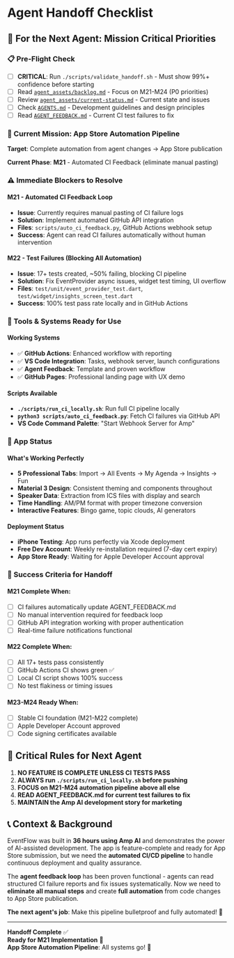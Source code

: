 # Agent Handoff Checklist

## 🚀 **For the Next Agent: Mission Critical Priorities**

### **📋 Pre-Flight Check**
- [ ] **CRITICAL**: Run `./scripts/validate_handoff.sh` - Must show 99%+ confidence before starting
- [ ] Read [`agent_assets/backlog.md`](backlog.md) - Focus on M21-M24 (P0 priorities)
- [ ] Review [`agent_assets/current-status.md`](current-status.md) - Current state and issues
- [ ] Check [`AGENTS.md`](../AGENTS.md) - Development guidelines and design principles
- [ ] Read [`AGENT_FEEDBACK.md`](../AGENT_FEEDBACK.md) - Current CI test failures to fix

### **🎯 Current Mission: App Store Automation Pipeline**

**Target**: Complete automation from agent changes → App Store publication

**Current Phase**: **M21** - Automated CI Feedback (eliminate manual pasting)

### **⚠️ Immediate Blockers to Resolve**

#### **M21 - Automated CI Feedback Loop**
- **Issue**: Currently requires manual pasting of CI failure logs
- **Solution**: Implement automated GitHub API integration
- **Files**: `scripts/auto_ci_feedback.py`, GitHub Actions webhook setup
- **Success**: Agent can read CI failures automatically without human intervention

#### **M22 - Test Failures (Blocking All Automation)**
- **Issue**: 17+ tests created, ~50% failing, blocking CI pipeline
- **Solution**: Fix EventProvider async issues, widget test timing, UI overflow
- **Files**: `test/unit/event_provider_test.dart`, `test/widget/insights_screen_test.dart`
- **Success**: 100% test pass rate locally and in GitHub Actions

### **🔧 Tools & Systems Ready for Use**

#### **Working Systems**
- ✅ **GitHub Actions**: Enhanced workflow with reporting
- ✅ **VS Code Integration**: Tasks, webhook server, launch configurations
- ✅ **Agent Feedback**: Template and proven workflow
- ✅ **GitHub Pages**: Professional landing page with UX demo

#### **Scripts Available**
- **`./scripts/run_ci_locally.sh`**: Run full CI pipeline locally
- **`python3 scripts/auto_ci_feedback.py`**: Fetch CI failures via GitHub API
- **VS Code Command Palette**: "Start Webhook Server for Amp"

### **📱 App Status**

#### **What's Working Perfectly**
- **5 Professional Tabs**: Import → All Events → My Agenda → Insights → Fun
- **Material 3 Design**: Consistent theming and components throughout
- **Speaker Data**: Extraction from ICS files with display and search
- **Time Handling**: AM/PM format with proper timezone conversion
- **Interactive Features**: Bingo game, topic clouds, AI generators

#### **Deployment Status**
- **iPhone Testing**: App runs perfectly via Xcode deployment
- **Free Dev Account**: Weekly re-installation required (7-day cert expiry)
- **App Store Ready**: Waiting for Apple Developer Account approval

### **🎯 Success Criteria for Handoff**

#### **M21 Complete When**:
- [ ] CI failures automatically update AGENT_FEEDBACK.md
- [ ] No manual intervention required for feedback loop
- [ ] GitHub API integration working with proper authentication
- [ ] Real-time failure notifications functional

#### **M22 Complete When**:
- [ ] All 17+ tests pass consistently
- [ ] GitHub Actions CI shows green ✅
- [ ] Local CI script shows 100% success
- [ ] No test flakiness or timing issues

#### **M23-M24 Ready When**:
- [ ] Stable CI foundation (M21-M22 complete)
- [ ] Apple Developer Account approved
- [ ] Code signing certificates available

## 🚨 **Critical Rules for Next Agent**

1. **NO FEATURE IS COMPLETE UNLESS CI TESTS PASS**
2. **ALWAYS run `./scripts/run_ci_locally.sh` before pushing**
3. **FOCUS on M21-M24 automation pipeline above all else**
4. **READ AGENT_FEEDBACK.md for current test failures to fix**
5. **MAINTAIN the Amp AI development story for marketing**

## 📞 **Context & Background**

EventFlow was built in **36 hours using Amp AI** and demonstrates the power of AI-assisted development. The app is feature-complete and ready for App Store submission, but we need the **automated CI/CD pipeline** to handle continuous deployment and quality assurance.

The **agent feedback loop** has been proven functional - agents can read structured CI failure reports and fix issues systematically. Now we need to **eliminate all manual steps** and create **full automation** from code changes to App Store publication.

**The next agent's job**: Make this pipeline bulletproof and fully automated! 🚀

---

**Handoff Complete** ✅  
**Ready for M21 Implementation** 🎯  
**App Store Automation Pipeline**: All systems go! 🚀
